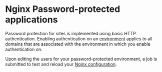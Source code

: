 # Nginx Password-protected applications

Password protection for sites is implemented using basic HTTP authentication. Enabling authentication on
an [environment](/docs/environments) applies to all domains that are associated with the environment in which you enable authentication on.

Upon editing the users for your password-protected environment, a job is submitted to test and reload your [Nginx configuration](/docs/nginx/config). 
